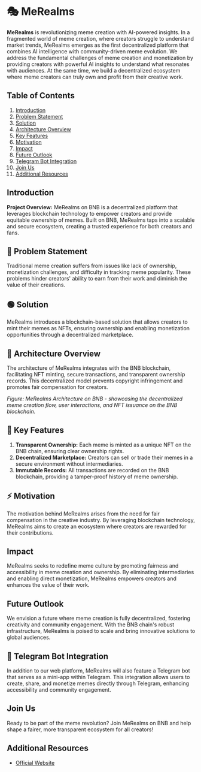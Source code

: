 # 🎭 MeRealms

**MeRealms** is revolutionizing meme creation with AI-powered insights. In a fragmented world of meme creation, where creators struggle to understand market trends, MeRealms emerges as the first decentralized platform that combines AI intelligence with community-driven meme evolution. We address the fundamental challenges of meme creation and monetization by providing creators with powerful AI insights to understand what resonates with audiences. At the same time, we build a decentralized ecosystem where meme creators can truly own and profit from their creative work.

## Table of Contents
1. [Introduction](#introduction)
2. [Problem Statement](#problem-statement)
3. [Solution](#solution)
4. [Architecture Overview](#architecture-overview)
5. [Key Features](#key-features)
6. [Motivation](#motivation)
7. [Impact](#impact)
8. [Future Outlook](#future-outlook)
9. [Telegram Bot Integration](#telegram-bot-integration)
10. [Join Us](#join-us)
11. [Additional Resources](#additional-resources)

## Introduction
**Project Overview:** MeRealms on BNB is a decentralized platform that leverages blockchain technology to empower creators and provide equitable ownership of memes. Built on BNB, MeRealms taps into a scalable and secure ecosystem, creating a trusted experience for both creators and fans.

## 🔴 Problem Statement
Traditional meme creation suffers from issues like lack of ownership, monetization challenges, and difficulty in tracking meme popularity. These problems hinder creators' ability to earn from their work and diminish the value of their creations.

## 🟢 Solution
MeRealms introduces a blockchain-based solution that allows creators to mint their memes as NFTs, ensuring ownership and enabling monetization opportunities through a decentralized marketplace.

## 🏦 Architecture Overview
The architecture of MeRealms integrates with the BNB blockchain, facilitating NFT minting, secure transactions, and transparent ownership records. This decentralized model prevents copyright infringement and promotes fair compensation for creators.

*Figure: MeRealms Architecture on BNB - showcasing the decentralized meme creation flow, user interactions, and NFT issuance on the BNB blockchain.*

## 🔐 Key Features
1. **Transparent Ownership:** Each meme is minted as a unique NFT on the BNB chain, ensuring clear ownership rights.
2. **Decentralized Marketplace:** Creators can sell or trade their memes in a secure environment without intermediaries.
3. **Immutable Records:** All transactions are recorded on the BNB blockchain, providing a tamper-proof history of meme ownership.

## ⚡ Motivation
The motivation behind MeRealms arises from the need for fair compensation in the creative industry. By leveraging blockchain technology, MeRealms aims to create an ecosystem where creators are rewarded for their contributions.

## Impact
MeRealms seeks to redefine meme culture by promoting fairness and accessibility in meme creation and ownership. By eliminating intermediaries and enabling direct monetization, MeRealms empowers creators and enhances the value of their work.

## Future Outlook
We envision a future where meme creation is fully decentralized, fostering creativity and community engagement. With the BNB chain's robust infrastructure, MeRealms is poised to scale and bring innovative solutions to global audiences.

## 📱 Telegram Bot Integration
In addition to our web platform, MeRealms will also feature a Telegram bot that serves as a mini-app within Telegram. This integration allows users to create, share, and monetize memes directly through Telegram, enhancing accessibility and community engagement.

## Join Us
Ready to be part of the meme revolution? Join MeRealms on BNB and help shape a fairer, more transparent ecosystem for all creators!

## Additional Resources
- [Official Website](https://me-realms.vercel.app/)
  

